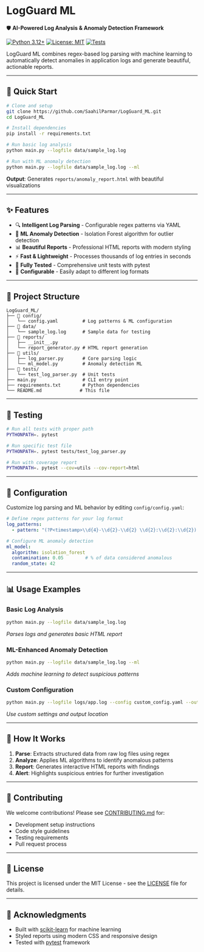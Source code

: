 # LogGuard ML

🛡️ **AI-Powered Log Analysis & Anomaly Detection Framework**

[![Python 3.12+](https://img.shields.io/badge/python-3.12+-blue.svg)](https://www.python.org/downloads/)
[![License: MIT](https://img.shields.io/badge/License-MIT-yellow.svg)](https://opensource.org/licenses/MIT)
[![Tests](https://img.shields.io/badge/tests-passing-green.svg)](./tests/)

LogGuard ML combines regex-based log parsing with machine learning to automatically detect anomalies in application logs and generate beautiful, actionable reports.

---

## 🚀 Quick Start

```bash
# Clone and setup
git clone https://github.com/SaahilParmar/LogGuard_ML.git
cd LogGuard_ML

# Install dependencies
pip install -r requirements.txt

# Run basic log analysis
python main.py --logfile data/sample_log.log

# Run with ML anomaly detection
python main.py --logfile data/sample_log.log --ml
```

**Output**: Generates `reports/anomaly_report.html` with beautiful visualizations

---

## ✨ Features

- 🔍 **Intelligent Log Parsing** - Configurable regex patterns via YAML
- 🤖 **ML Anomaly Detection** - Isolation Forest algorithm for outlier detection  
- 📊 **Beautiful Reports** - Professional HTML reports with modern styling
- ⚡ **Fast & Lightweight** - Processes thousands of log entries in seconds
- 🧪 **Fully Tested** - Comprehensive unit tests with pytest
- 🔧 **Configurable** - Easily adapt to different log formats

---

## 📂 Project Structure

```
LogGuard_ML/
├── 📁 config/              
│   └── config.yaml         # Log patterns & ML configuration
├── 📁 data/                
│   └── sample_log.log      # Sample data for testing
├── 📁 reports/             
│   ├── __init__.py         
│   └── report_generator.py # HTML report generation
├── 📁 utils/               
│   ├── log_parser.py       # Core parsing logic
│   └── ml_model.py         # Anomaly detection ML
├── 📁 tests/               
│   └── test_log_parser.py  # Unit tests
├── main.py                 # CLI entry point
├── requirements.txt        # Python dependencies
└── README.md              # This file
```

---

## 🧪 Testing

```bash
# Run all tests with proper path
PYTHONPATH=. pytest

# Run specific test file  
PYTHONPATH=. pytest tests/test_log_parser.py

# Run with coverage report
PYTHONPATH=. pytest --cov=utils --cov-report=html
```

---

## 🔧 Configuration

Customize log parsing and ML behavior by editing `config/config.yaml`:

```yaml
# Define regex patterns for your log format
log_patterns:
  - pattern: "(?P<timestamp>\\d{4}-\\d{2}-\\d{2} \\d{2}:\\d{2}:\\d{2}) (?P<level>ERROR|WARN|INFO) (?P<message>.+)"

# Configure ML anomaly detection
ml_model:
  algorithm: isolation_forest
  contamination: 0.05        # % of data considered anomalous
  random_state: 42
```

---

## 📊 Usage Examples

### Basic Log Analysis
```bash
python main.py --logfile data/sample_log.log
```
*Parses logs and generates basic HTML report*

### ML-Enhanced Anomaly Detection  
```bash
python main.py --logfile data/sample_log.log --ml
```
*Adds machine learning to detect suspicious patterns*

### Custom Configuration
```bash
python main.py --logfile logs/app.log --config custom_config.yaml --output reports/custom_report.html
```
*Use custom settings and output location*

---

## 🎯 How It Works

1. **Parse**: Extracts structured data from raw log files using regex
2. **Analyze**: Applies ML algorithms to identify anomalous patterns  
3. **Report**: Generates interactive HTML reports with findings
4. **Alert**: Highlights suspicious entries for further investigation

---

## 🤝 Contributing

We welcome contributions! Please see [CONTRIBUTING.md](CONTRIBUTING.md) for:
- Development setup instructions
- Code style guidelines  
- Testing requirements
- Pull request process

---

## 📄 License

This project is licensed under the MIT License - see the [LICENSE](LICENSE) file for details.

---

## 🙏 Acknowledgments

- Built with [scikit-learn](https://scikit-learn.org/) for machine learning
- Styled reports using modern CSS and responsive design
- Tested with [pytest](https://pytest.org/) framework
